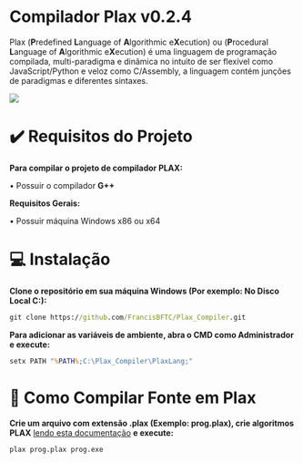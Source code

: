 # Compilador Plax v0.2.4

Plax (**P**redefined **L**anguage of **A**lgorithmic e**X**ecution) ou (**P**rocedural **L**anguage of **A**lgorithmic e**X**ecution) é uma linguagem de programação compilada, multi-paradigma e dinâmica no intuito de ser flexível como JavaScript/Python e veloz como C/Assembly, a linguagem contém junções de paradigmas e diferentes sintaxes.

<img src="https://imgur.com/huBWl6V.png">

# ✔️ Requisitos do Projeto
  
**Para compilar o projeto de compilador PLAX:**
 
 • Possuir o compilador **G++**
    
**Requisitos Gerais:**
      
 • Possuir máquina Windows x86 ou x64
    
# 💻 Instalação

**Clone o repositório em sua máquina Windows (Por exemplo: No Disco Local C:):**
```bat
git clone https://github.com/FrancisBFTC/Plax_Compiler.git
```

**Para adicionar as variáveis de ambiente, abra o CMD como Administrador e execute:**
```bat
setx PATH "%PATH%;C:\Plax_Compiler\PlaxLang;"
```

# 📜 Como Compilar Fonte em Plax

**Crie um arquivo com extensão .plax (Exemplo: prog.plax), crie algoritmos PLAX** <a href="#">lendo esta documentação</a> **e execute:**
```bat
plax prog.plax prog.exe
```




